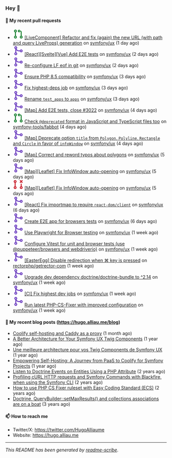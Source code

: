 ### Hey 👋

#### 👷 My recent pull requests

- ![](./assets/pr-open.svg) [[LiveComponent] Refactor and fix (again) the new URL (with path and query LiveProps) generation](https://github.com/symfony/ux/pull/3053) on [symfony/ux](https://github.com/symfony/ux) (1 day ago)
- ![](./assets/pr-merged.svg) [[React][Svelte][Vue] Add E2E tests](https://github.com/symfony/ux/pull/3048) on [symfony/ux](https://github.com/symfony/ux) (2 days ago)
- ![](./assets/pr-merged.svg) [ Re-configure LF eof in git](https://github.com/symfony/ux/pull/3047) on [symfony/ux](https://github.com/symfony/ux) (2 days ago)
- ![](./assets/pr-merged.svg) [ Ensure PHP 8.5 compatibility](https://github.com/symfony/ux/pull/3045) on [symfony/ux](https://github.com/symfony/ux) (3 days ago)
- ![](./assets/pr-merged.svg) [ Fix highest-deps job](https://github.com/symfony/ux/pull/3044) on [symfony/ux](https://github.com/symfony/ux) (3 days ago)
- ![](./assets/pr-merged.svg) [ Rename `test_apps` to `apps`](https://github.com/symfony/ux/pull/3041) on [symfony/ux](https://github.com/symfony/ux) (3 days ago)
- ![](./assets/pr-merged.svg) [[Map] Add E2E tests, close #3022](https://github.com/symfony/ux/pull/3038) on [symfony/ux](https://github.com/symfony/ux) (4 days ago)
- ![](./assets/pr-open.svg) [Check `@deprecated` format in JavaScript and TypeScript files too](https://github.com/symfony-tools/fabbot/pull/3) on [symfony-tools/fabbot](https://github.com/symfony-tools/fabbot) (4 days ago)
- ![](./assets/pr-merged.svg) [[Map] Deprecate option `title` from `Polygon`, `Polyline`, `Rectangle` and `Circle` in favor of `infoWindow`](https://github.com/symfony/ux/pull/3036) on [symfony/ux](https://github.com/symfony/ux) (4 days ago)
- ![](./assets/pr-merged.svg) [[Map] Correct and reword typos about polygons](https://github.com/symfony/ux/pull/3035) on [symfony/ux](https://github.com/symfony/ux) (5 days ago)
- ![](./assets/pr-merged.svg) [[Map][Leaflet] Fix InfoWindow auto-opening](https://github.com/symfony/ux/pull/3034) on [symfony/ux](https://github.com/symfony/ux) (5 days ago)
- ![](./assets/pr-closed.svg) [[Map][Leaflet] Fix InfoWindow auto-opening](https://github.com/symfony/ux/pull/3033) on [symfony/ux](https://github.com/symfony/ux) (5 days ago)
- ![](./assets/pr-merged.svg) [[React] Fix importmap to require `react-dom/client`](https://github.com/symfony/ux/pull/3030) on [symfony/ux](https://github.com/symfony/ux) (6 days ago)
- ![](./assets/pr-merged.svg) [ Create E2E app for browsers tests](https://github.com/symfony/ux/pull/3014) on [symfony/ux](https://github.com/symfony/ux) (6 days ago)
- ![](./assets/pr-merged.svg) [ Use Playwright for Browser testing](https://github.com/symfony/ux/pull/3013) on [symfony/ux](https://github.com/symfony/ux) (1 week ago)
- ![](./assets/pr-merged.svg) [ Configure Vitest for unit and browser tests (use @puppeteer/browsers and webdriverio)](https://github.com/symfony/ux/pull/3010) on [symfony/ux](https://github.com/symfony/ux) (1 week ago)
- ![](./assets/pr-merged.svg) [[EasterEgg] Disable redirection when ⌘ key is pressed](https://github.com/rectorphp/getrector-com/pull/3220) on [rectorphp/getrector-com](https://github.com/rectorphp/getrector-com) (1 week ago)
- ![](./assets/pr-merged.svg) [ Upgrade dev dependency doctrine/doctrine-bundle to ^2.14](https://github.com/symfony/ux/pull/3005) on [symfony/ux](https://github.com/symfony/ux) (1 week ago)
- ![](./assets/pr-merged.svg) [[CI] Fix highest dev jobs](https://github.com/symfony/ux/pull/3004) on [symfony/ux](https://github.com/symfony/ux) (1 week ago)
- ![](./assets/pr-merged.svg) [ Run latest PHP-CS-Fixer with improved configuration](https://github.com/symfony/ux/pull/3003) on [symfony/ux](https://github.com/symfony/ux) (1 week ago)

#### 📜 My recent blog posts (https://hugo.alliau.me/blog)

- [Coolify self-hosting and Caddy as a proxy](https://hugo.alliau.me/blog/posts/coolify-self-hosting-and-caddy-as-a-proxy) (1 month ago)
- [A Better Architecture for Your Symfony UX Twig Components](https://hugo.alliau.me/blog/posts/a-better-architecture-for-your-symfony-ux-twig-components) (1 year ago)
- [Une meilleure architecture pour vos Twig Components de Symfony UX](https://hugo.alliau.me/blog/posts/une-meilleure-architecture-pour-vous-twig-components-de-symfony-ux) (1 year ago)
- [Empowering Self-Hosting: A Journey from PaaS to Coolify for Symfony Projects](https://hugo.alliau.me/blog/posts/empowering-self-hosting-a-journey-from-paas-to-coolify-for-symfony-projects) (1 year ago)
- [Listen to Doctrine Events on Entities Using a PHP Attribute](https://hugo.alliau.me/blog/posts/2023-11-12-listen-to-doctrine-events-on-entities-using-a-php-attribute) (2 years ago)
- [Profiling cURL HTTP requests and Symfony Commands with Blackfire, when using the Symfony CLI](https://hugo.alliau.me/blog/posts/2023-10-21-profiling-curl-http-requests-and-symfony-commands-with-blackfire-when-using-the-symfony-cli) (2 years ago)
- [How to use PHP CS Fixer ruleset with Easy Coding Standard (ECS)](https://hugo.alliau.me/blog/posts/2023-07-19-how-to-use-php-cs-fixer-ruleset-with-easy-coding-standard) (2 years ago)
- [Doctrine, QueryBuilder::setMaxResults() and collections associations are on a boat](https://hugo.alliau.me/blog/posts/2022-01-07-doctrine-querybuilder-setmaxresults-and-collections-associations-are-on-a-boat) (3 years ago)

#### 📫 How to reach me

- Twitter/X: https://twitter.com/HugoAlliaume
- Website: https://hugo.alliau.me

---

_This README has been generated by [readme-scribe](https://github.com/muesli/readme-scribe/)_.

